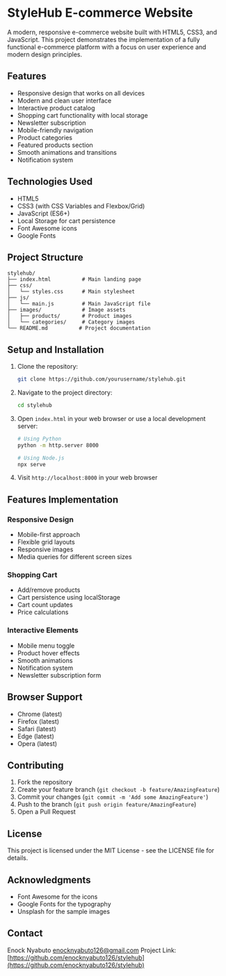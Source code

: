 # StyleHub E-commerce Website

A modern, responsive e-commerce website built with HTML5, CSS3, and JavaScript. This project demonstrates the implementation of a fully functional e-commerce platform with a focus on user experience and modern design principles.

## Features

- Responsive design that works on all devices
- Modern and clean user interface
- Interactive product catalog
- Shopping cart functionality with local storage
- Newsletter subscription
- Mobile-friendly navigation
- Product categories
- Featured products section
- Smooth animations and transitions
- Notification system

## Technologies Used

- HTML5
- CSS3 (with CSS Variables and Flexbox/Grid)
- JavaScript (ES6+)
- Local Storage for cart persistence
- Font Awesome icons
- Google Fonts

## Project Structure

```
stylehub/
├── index.html          # Main landing page
├── css/
│   └── styles.css      # Main stylesheet
├── js/
│   └── main.js         # Main JavaScript file
├── images/             # Image assets
│   ├── products/       # Product images
│   └── categories/     # Category images
└── README.md          # Project documentation
```

## Setup and Installation

1. Clone the repository:
   ```bash
   git clone https://github.com/yourusername/stylehub.git
   ```

2. Navigate to the project directory:
   ```bash
   cd stylehub
   ```

3. Open `index.html` in your web browser or use a local development server:
   ```bash
   # Using Python
   python -m http.server 8000
   
   # Using Node.js
   npx serve
   ```

4. Visit `http://localhost:8000` in your web browser

## Features Implementation

### Responsive Design
- Mobile-first approach
- Flexible grid layouts
- Responsive images
- Media queries for different screen sizes

### Shopping Cart
- Add/remove products
- Cart persistence using localStorage
- Cart count updates
- Price calculations

### Interactive Elements
- Mobile menu toggle
- Product hover effects
- Smooth animations
- Notification system
- Newsletter subscription form

## Browser Support

- Chrome (latest)
- Firefox (latest)
- Safari (latest)
- Edge (latest)
- Opera (latest)

## Contributing

1. Fork the repository
2. Create your feature branch (`git checkout -b feature/AmazingFeature`)
3. Commit your changes (`git commit -m 'Add some AmazingFeature'`)
4. Push to the branch (`git push origin feature/AmazingFeature`)
5. Open a Pull Request

## License

This project is licensed under the MIT License - see the LICENSE file for details.

## Acknowledgments

- Font Awesome for the icons
- Google Fonts for the typography
- Unsplash for the sample images

## Contact

Enock Nyabuto    enocknyabuto126@gmail.com
Project Link: [https://github.com/enocknyabuto126/stylehub](https://github.com/enocknyabuto126/stylehub) 
